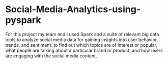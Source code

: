 # Social-Media-Analytics-using-pyspark

For this project my team and I used Spark and a suite of relevant big data tools to analyze social media data for gaining insights into user behavior, trends, and sentiment. to find out which topics are of interest or popular, what people are talking about a particular brand or product, and how users are engaging with the social media content.
